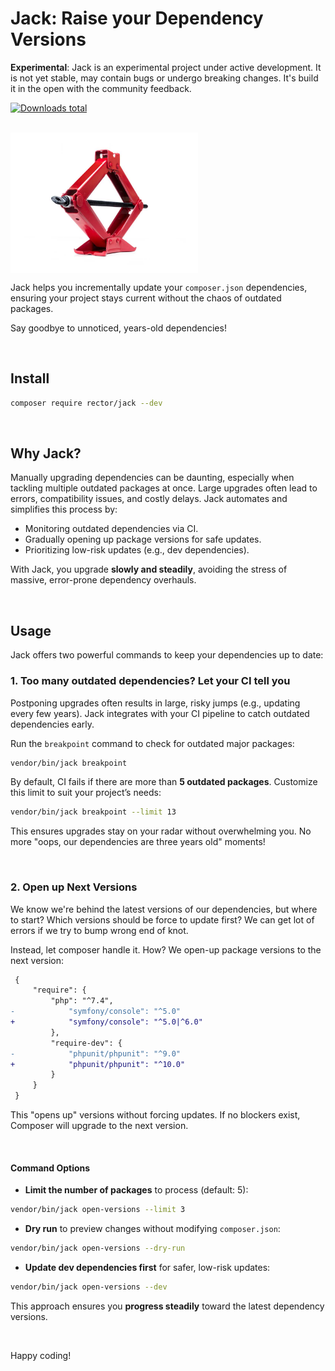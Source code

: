 # Jack: Raise your Dependency Versions

**Experimental**: Jack is an experimental project under active development. It is not yet stable, may contain bugs or undergo breaking changes. It's build it in the open with the community feedback.

[![Downloads total](https://img.shields.io/packagist/dt/rector/jack.svg?style=flat-square)](https://packagist.org/packages/rector/jack/stats)

<br>

<img src="/docs/jack.jpg" alt="Jack" width="300" align="center">

<br>

Jack helps you incrementally update your `composer.json` dependencies, ensuring your project stays current without the chaos of outdated packages.

Say goodbye to unnoticed, years-old dependencies!

<br>

## Install

```bash
composer require rector/jack --dev
```

<br>

## Why Jack?

Manually upgrading dependencies can be daunting, especially when tackling multiple outdated packages at once. Large upgrades often lead to errors, compatibility issues, and costly delays. Jack automates and simplifies this process by:

- Monitoring outdated dependencies via CI.
- Gradually opening up package versions for safe updates.
- Prioritizing low-risk updates (e.g., dev dependencies).

With Jack, you upgrade **slowly and steadily**, avoiding the stress of massive, error-prone dependency overhauls.

<br>

## Usage

Jack offers two powerful commands to keep your dependencies up to date:

### 1. Too many outdated dependencies? Let your CI tell you

Postponing upgrades often results in large, risky jumps (e.g., updating every few years). Jack integrates with your CI pipeline to catch outdated dependencies early.

Run the `breakpoint` command to check for outdated major packages:

```bash
vendor/bin/jack breakpoint
```

By default, CI fails if there are more than **5 outdated packages**. Customize this limit to suit your project’s needs:

```bash
vendor/bin/jack breakpoint --limit 13
```

This ensures upgrades stay on your radar without overwhelming you. No more "oops, our dependencies are three years old" moments!

<br>

### 2. Open up Next Versions

We know we're behind the latest versions of our dependencies, but where to start? Which versions should be force to update first? We can get lot of errors if we try to bump wrong end of knot.

Instead, let composer handle it. How? We open-up package versions to the next version:

```diff
 {
     "require": {
         "php": "^7.4",
-            "symfony/console": "^5.0"
+            "symfony/console": "^5.0|^6.0"
         },
         "require-dev": {
-            "phpunit/phpunit": "^9.0"
+            "phpunit/phpunit": "^10.0"
         }
     }
 }
```

This "opens up" versions without forcing updates. If no blockers exist, Composer will upgrade to the next version.

<br>

#### Command Options

- **Limit the number of packages** to process (default: 5):

```bash
vendor/bin/jack open-versions --limit 3
```

- **Dry run** to preview changes without modifying `composer.json`:

```bash
vendor/bin/jack open-versions --dry-run
```

- **Update dev dependencies first** for safer, low-risk updates:

```bash
vendor/bin/jack open-versions --dev
```

This approach ensures you **progress steadily** toward the latest dependency versions.


<br>

Happy coding!
